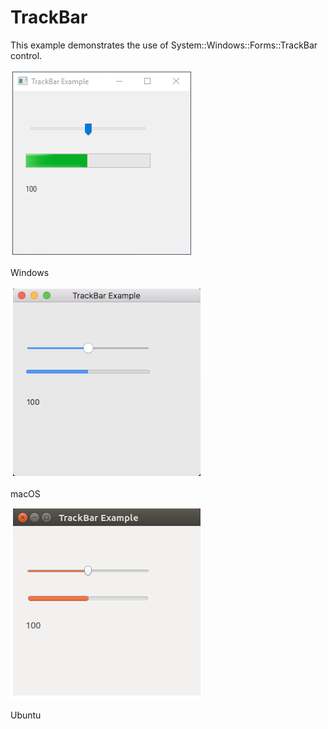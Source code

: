 # TrackBar

This example demonstrates the use of System::Windows::Forms::TrackBar control.

![GitHub Logo](../../../docs/Pictures/Examples/Forms/TrackBarW.png)

Windows

![GitHub Logo](../../../docs/Pictures/Examples/Forms/TrackBarM.png)

macOS

![GitHub Logo](../../../docs/Pictures/Examples/Forms/TrackBarU.png)

Ubuntu
